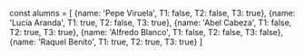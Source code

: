 <!-- Comprueba en cada uno de los usuarios que tenga almenos dos trimestres aprobados y añade la propiedad isApproved a true o false en consecuencia. Una vez lo tengas compruebalo con un console.log. -->


const alumns = [
    {name: 'Pepe Viruela', T1: false, T2: false, T3: true}, {name: 'Lucia Aranda', T1: true, T2: false, T3: true}, {name: 'Abel Cabeza', T1: false, T2: true, T3: true}, {name: 'Alfredo Blanco', T1: false, T2: false, T3: false}, {name: 'Raquel Benito', T1: true, T2: true, T3: true}
]
